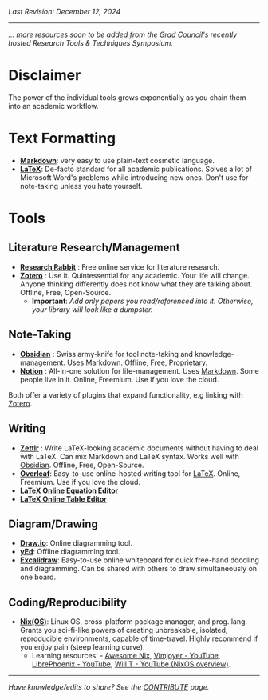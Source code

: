 _Last Revision: December 12, 2024_

---

_... more resources soon to be added from the [Grad Council's](../RPI/Graduate%20Council/GC%20Overview.md) recently hosted Research Tools & Techniques Symposium._

# Disclaimer 
The power of the individual tools grows exponentially as you chain them into an academic workflow.


# Text Formatting
- [**Markdown**](https://www.markdownguide.org/basic-syntax/):  very easy to use plain-text cosmetic language.
- [**LaTeX**](https://www.latex-project.org/get/): De-facto standard for all academic publications. Solves a lot of Microsoft Word's problems while introducing new ones. Don't use for note-taking unless you hate yourself.


# Tools
## Literature Research/Management
- [**Research Rabbit**](https://researchrabbitapp.com) : Free online service for literature research.
- [**Zotero**](https://www.zotero.org/) : Use it. Quintessential for any academic. Your life will change. Anyone thinking differently does not know what they are talking about. Offline, Free, Open-Source.
	- **Important**: *Add only papers you read/referenced into it. Otherwise, your library will look like a dumpster.*

## Note-Taking
- [**Obsidian**](https://obsidian.md/) : Swiss army-knife for tool note-taking and knowledge-management. Uses [Markdown](Research%20Tools%20&%20Techniques.md#Text%20Formatting). Offline, Free, Proprietary.
- [**Notion**](https://www.notion.com/) : All-in-one solution for life-management. Uses  [Markdown](Research%20Tools%20&%20Techniques.md#Text%20Formatting). Some people live in it. Online, Freemium. Use if you love the cloud.

Both offer a variety of plugins that expand functionality, e.g linking with [Zotero](Research%20Tools%20&%20Techniques.md#Literature%20Research/Management).

## Writing
- [**Zettlr**](https://www.zettlr.com/) : Write LaTeX-looking academic documents without having to deal with LaTeX. Can mix Markdown and LaTeX syntax. Works well with [Obsidian](Research%20Tools%20&%20Techniques.md#Note-Taking). Offline, Free, Open-Source.
- [**Overleaf**](https://www.overleaf.com/): Easy-to-use online-hosted writing tool for [LaTeX](Research%20Tools%20&%20Techniques.md#Writing%#Typesetting). Online, Freemium. Use if you love the cloud.
- [**LaTeX Online Equation Editor**](https://latexeditor.lagrida.com/)
- [**LaTeX Online Table Editor**](https://www.latex-tables.com/)

## Diagram/Drawing
- [**Draw.io**](https://app.diagrams.net/): Online diagramming tool.
- [**yEd**](https://www.yworks.com/products/yed): Offline diagramming tool.
- [**Excalidraw**](https://excalidraw.com/): Easy-to-use online whiteboard for quick free-hand doodling and diagramming. Can be shared with others to draw simultaneously on one board.

## Coding/Reproducibility
- [**Nix(OS)**](https://nixos.org/): Linux OS, cross-platform package manager, and prog. lang. Grants you sci-fi-like powers of creating unbreakable, isolated, reproducible environments, capable of time-travel. Highly recommend if you enjoy pain (steep learning curve).
	- Learning resources: - [Awesome Nix](https://github.com/nix-community/awesome-nix), [Vimjoyer - YouTube](https://www.youtube.com/@vimjoyer/videos), [LibrePhoenix - YouTube](https://www.youtube.com/@librephoenix), [Will T - YouTube (NixOS overview)](https://www.youtube.com/watch?v=QKoQ1gKJY5A&list=PL-saUBvIJzOkjAw_vOac75v-x6EzNzZq-).


---
_Have knowledge/edits to share? See the [CONTRIBUTE](../CONTRIBUTE.md) page._